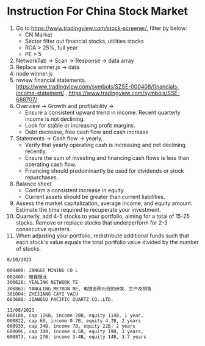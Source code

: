 # Instruction For China Stock Market

1. Go to https://www.tradingview.com/stock-screener/, filter by below:
   - CN Market
   - Sector filter out financial stocks, utilities stocks
   - ROA > 25%, full year
   - PE > 5
3. NetworkTab -> Scan -> Response -> data array
4. Replace winner.js -> data
5. node winner.js
6. review financial statements. https://www.tradingview.com/symbols/SZSE-000408/financials-income-statement/ , https://www.tradingview.com/symbols/SSE-688707/
7. Overview -> Growth and profitability ->
   - Ensure a consistent upward trend in income. Recent quarterly income is not declining.
   - Look for stable or increasing profit margins.
   - Debt decrease, free cash flow and cash increase
8. Statements -> Cash flow -> yearly,
   - Verify that yearly operating cash is increasing and not declining recently.
   - Ensure the sum of investing and financing cash flows is less than operating cash flow.
   - Financing should predominantly be used for dividends or stock repurchases.
9. Balance sheet
   - Confirm a consistent increase in equity.
   - Current assets should be greater than current liabilities.
10. Assess the market capitalization, average income, and equity amount. Estimate the time required to recuperate your investment.
11. Quarterly, add 4-5 stocks to your portfolio, aiming for a total of 15-25 stocks. Remove or replace stocks that underperform for 2-3 consecutive quarters.
12. When adjusting your portfolio, redistribute additional funds such that each stock's value equals the total portfolio value divided by the number of stocks.

```
8/10/2023

000408: ZANGGE MINING CO L
002460: 赣锋锂业
300628: YEALINK NETWORK TE
300861: YANGLING METRON NE, 电镀金刚石线的研发、生产及销售
301004: ZHEJIANG CAYI VACU
603688: JIANGSU PACIFIC QUARTZ CO.,LTD.

11/08/2023
600188, cap 126B, income 20B, equity 114B, 1 year,
000822, cap 6B, income 0.7B, equity 4.7B, 2 years
000933, cap 34B, income 7B, equity 22B, 2 years
600096, cap 30B, income 4.5B, equity 19B, 3 years,
600873, cap 27B, income 3-4B, equity 14B, 3.7 years
```
